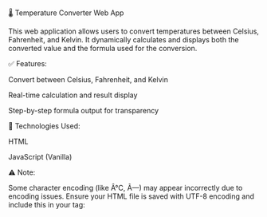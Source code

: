 🌡️ Temperature Converter Web App

This web application allows users to convert temperatures between Celsius, Fahrenheit, and Kelvin. It dynamically calculates and displays both the converted value and the formula used for the conversion.

✅ Features:

Convert between Celsius, Fahrenheit, and Kelvin

Real-time calculation and result display

Step-by-step formula output for transparency


🔧 Technologies Used:

HTML

JavaScript (Vanilla)


⚠️ Note:

Some character encoding (like Â°C, Ã—) may appear incorrectly due to encoding issues. Ensure your HTML file is saved with UTF-8 encoding and include this in your <head> tag:

<meta charset="UTF-8">
